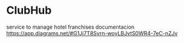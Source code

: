 # ClubHub
service to manage hotel franchises
documentacion https://app.diagrams.net/#G1Jj7T8Syrn-woyLBJvtS0WR4-7eC-nZJv